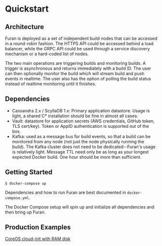 Quickstart
==========

Architecture
------------

Furan is deployed as a set of independent build nodes that can be accessed in a
round-robin fashion. The HTTPS API could be accessed behind a load balancer, while
the GRPC API could be used through a service discovery mechanism or a hard-coded
list of nodes.

The two main operations are triggering builds and monitoring builds. A trigger is
asynchronous and returns immediately with a build ID. The user can then optionally
monitor the build which will stream build and push events in realtime. The user
also has the option of polling the build status instead of realtime monitoring
until it finishes.

Dependencies
------------

- Cassandra 2.x / ScyllaDB 1.x: Primary application datastore. Usage is light, a shared C* installation should be fine in almost all cases.
- Vault: datastore for application secrets (AWS credentials, GitHub token, TLS cert/key). Token or AppID authentication is supported out of the box.
- Kafka: used as a message bus for build events, so that a build can be monitored from any node (not just the node physically running the build). The Kafka cluster does not need to be dedicated--Furan's usage is relatively light. Message TTL need only be as long as your longest expected Docker build. One hour should be more than sufficient.

Getting Started
---------------

``$ docker-compose up``

Dependencies and how to run Furan are best documented in ``docker-compose.yml``.

The Docker Compose setup will spin up and initialize all dependencies and then bring up Furan.

Production Examples
-------------------

[CoreOS cloud-init with RAM disk](https://github.com/dollarshaveclub/furan/blob/master/docs/coreos-ramdisk.yml)
